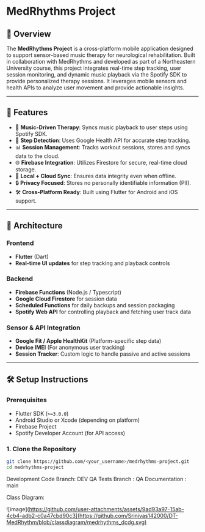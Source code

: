 # MedRhythms Project

## 🧠 Overview

The **MedRhythms Project** is a cross-platform mobile application designed to support sensor-based music therapy for neurological rehabilitation. Built in collaboration with MedRhythms and developed as part of a Northeastern University course, this project integrates real-time step tracking, user session monitoring, and dynamic music playback via the Spotify SDK to provide personalized therapy sessions. It leverages mobile sensors and health APIs to analyze user movement and provide actionable insights.

---

## 🚀 Features

- 🎵 **Music-Driven Therapy**: Syncs music playback to user steps using Spotify SDK.
- 🦶 **Step Detection**: Uses Google Health API for accurate step tracking.
- 📊 **Session Management**: Tracks workout sessions, stores and syncs data to the cloud.
- 🌐 **Firebase Integration**: Utilizes Firestore for secure, real-time cloud storage.
- 💾 **Local + Cloud Sync**: Ensures data integrity even when offline.
- 🔒 **Privacy Focused**: Stores no personally identifiable information (PII).
- 🛠️ **Cross-Platform Ready**: Built using Flutter for Android and iOS support.

---

## 🧱 Architecture

### Frontend
- **Flutter** (Dart)
- **Real-time UI updates** for step tracking and playback controls

### Backend
- **Firebase Functions** (Node.js / Typescript)
- **Google Cloud Firestore** for session data
- **Scheduled Functions** for daily backups and session packaging
- **Spotify Web API** for controlling playback and fetching user track data

### Sensor & API Integration
- **Google Fit / Apple HealthKit** (Platform-specific step data)
- **Device IMEI** (For anonymous user tracking)
- **Session Tracker**: Custom logic to handle passive and active sessions

---

## 🛠️ Setup Instructions

### Prerequisites
- Flutter SDK (`>=3.0.0`)
- Android Studio or Xcode (depending on platform)
- Firebase Project
- Spotify Developer Account (for API access)

### 1. Clone the Repository
```bash
git clone https://github.com/<your_username>/medrhythms-project.git
cd medrhythms-project
```

Development Code Branch: DEV
QA Tests Branch : QA
Documentation : main


Class Diagram:

![image](https://github.com/user-attachments/assets/9ad93a97-15ab-4cb4-adb2-c0a47cbd90c3](https://github.com/Srinivas142000/DT-MedRhythm/blob/classdiagram/medrhythms_dcdg.svg)
